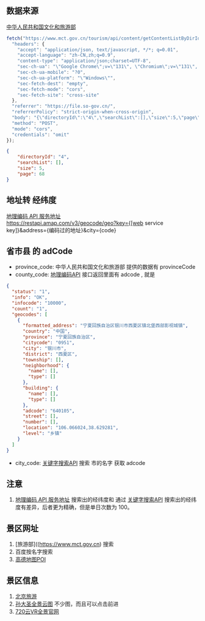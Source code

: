 ## 数据来源
[中华人民共和国文化和旅游部](https://www.mct.gov.cn/mctso/s?qt=5A)
```js
fetch("https://www.mct.gov.cn/tourism/api/content/getContentListByDirId", {
  "headers": {
    "accept": "application/json, text/javascript, */*; q=0.01",
    "accept-language": "zh-CN,zh;q=0.9",
    "content-type": "application/json;charset=UTF-8",
    "sec-ch-ua": "\"Google Chrome\";v=\"131\", \"Chromium\";v=\"131\", \"Not_A Brand\";v=\"24\"",
    "sec-ch-ua-mobile": "?0",
    "sec-ch-ua-platform": "\"Windows\"",
    "sec-fetch-dest": "empty",
    "sec-fetch-mode": "cors",
    "sec-fetch-site": "cross-site"
  },
  "referrer": "https://file.so-gov.cn/",
  "referrerPolicy": "strict-origin-when-cross-origin",
  "body": "{\"directoryId\":\"4\",\"searchList\":[],\"size\":5,\"page\":68}",
  "method": "POST",
  "mode": "cors",
  "credentials": "omit"
});
```

```json
{
    "directoryId": "4",
    "searchList": [],
    "size": 5,
    "page": 68
}
```



## 地址转 经纬度
[地理编码 API 服务地址](https://lbs.amap.com/api/webservice/guide/api/georegeo/)   
https://restapi.amap.com/v3/geocode/geo?key={[web service key]}&address={编码过的地址}&city={code}


## 省市县 的 adCode
* province_code: 中华人民共和国文化和旅游部 提供的数据有 provinceCode
* county_code: [地理编码API](https://restapi.amap.com/v3/geocode/geo) 接口返回里面有 adcode , 就是
```json
{
  "status": "1",
  "info": "OK",
  "infocode": "10000",
  "count": "1",
  "geocodes": [
    {
      "formatted_address": "宁夏回族自治区银川市西夏区镇北堡西部影视城镇",
      "country": "中国",
      "province": "宁夏回族自治区",
      "citycode": "0951",
      "city": "银川市",
      "district": "西夏区",
      "township": [],
      "neighborhood": {
        "name": [],
        "type": []
      },
      "building": {
        "name": [],
        "type": []
      },
      "adcode": "640105",
      "street": [],
      "number": [],
      "location": "106.066024,38.629281",
      "level": "乡镇"
    }
  ]
}
```
* city_code: [关键字搜索API](https://lbs.amap.com/api/webservice/guide/api-advanced/search#text) 搜索 市的名字 获取 adcode



## 注意
1. [地理编码 API 服务地址](https://lbs.amap.com/api/webservice/guide/api/georegeo/) 搜索出的经纬度和 通过 [关键字搜索API](https://lbs.amap.com/api/webservice/guide/api-advanced/search#text) 搜索出的经纬度有差异，后者更为精确，但是单日次数为  100。



## 景区网址
1. [旅游部]((https://www.mct.gov.cn) 搜索
2. 百度按名字搜索
3. [高德地图POI](https://lbs.amap.com/api/webservice/guide/api-advanced/search)


## 景区信息
1. [北京旅游](https://www.visitbeijing.com.cn/)
2. [孙大圣全景云图](https://www.sds-vr.com/)   不少图，而且可以点击前进
3. [720云VR全景官网](https://www.720yun.com/)